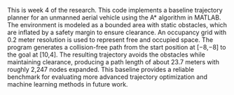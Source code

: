 This is week 4 of the research. 
This code implements a baseline trajectory planner for an unmanned aerial vehicle using the A* algorithm in MATLAB. 
The environment is modeled as a bounded area with static obstacles, which are inflated by a safety margin to ensure clearance.
An occupancy grid with 0.2 meter resolution is used to represent free and occupied space.
The program generates a collision-free path from the start position at [−8,−8] to the goal at [10,4]. 
The resulting trajectory avoids the obstacles while maintaining clearance, producing a path length of about 23.7 meters with roughly 2,247 nodes expanded.
This baseline provides a reliable benchmark for evaluating more advanced trajectory optimization and machine learning methods in future work.
